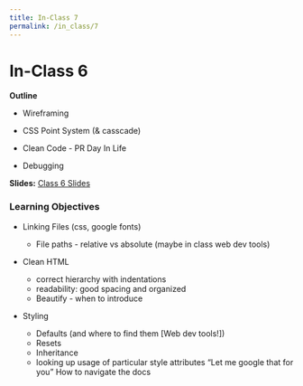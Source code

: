 ```yaml
---
title: In-Class 7
permalink: /in_class/7
---
```


# In-Class 6

**Outline**
* Wireframing
* CSS Point System (& casscade)
* Clean Code - PR Day In Life

* Debugging


**Slides:** [Class 6 Slides]()


### Learning Objectives
* Linking Files (css, google fonts)
    * File paths - relative vs absolute (maybe in class web dev tools)

* Clean HTML
    * correct hierarchy with indentations
    * readability: good spacing and organized
    * Beautify - when to introduce

* Styling
    * Defaults (and where to find them [Web dev tools!])
    * Resets
    * Inheritance
    * looking up usage of particular style attributes
        “Let me google that for you”
        How to navigate the docs
